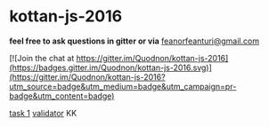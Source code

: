 # kottan-js-2016
**feel free to ask questions in gitter or via** feanorfeanturi@gmail.com

[![Join the chat at https://gitter.im/Quodnon/kottan-js-2016](https://badges.gitter.im/Quodnon/kottan-js-2016.svg)](https://gitter.im/Quodnon/kottan-js-2016?utm_source=badge&utm_medium=badge&utm_campaign=pr-badge&utm_content=badge)

[task 1](https://habrahabr.ru/post/244929/)
[validator](https://validator.w3.org/nu/#l51c20)
KK